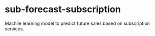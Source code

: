 # sub-forecast-subscription
Machile learning model to predict future sales based on subscription services.
